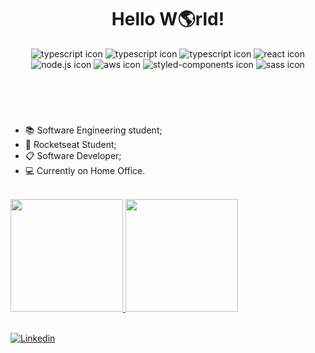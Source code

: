 <!--
**Matheus-Mazepa/Matheus-Mazepa** is a ✨ _special_ ✨ repository because its `README.md` (this file) appears on your GitHub profile.

Here are some ideas to get you started:

- 🔭 I’m currently working on ...
- 🌱 I’m currently learning ...
- 👯 I’m looking to collaborate on ...
- 🤔 I’m looking for help with ...
- 💬 Ask me about ...
- 📫 How to reach me: ...
- 😄 Pronouns: ...
- ⚡ Fun fact: ...
-->
<header>
<h1 align="center">Hello W🌎rld!</h1>
<div style="text-align:center">
<img src="https://img.shields.io/badge/PHP-777BB4?style=for-the-badge&logo=php&logoColor=white" alt="typescript icon" />
<img src="https://img.shields.io/badge/TypeScript-007ACC?style=for-the-badge&logo=typescript&logoColor=white" alt="typescript icon" />
<img src="https://img.shields.io/badge/JavaScript-323330?style=for-the-badge&logo=javascript&logoColor=F7DF1E" alt="typescript icon" />
<img src="https://img.shields.io/badge/Vue.js-35495E?style=for-the-badge&logo=vue.js&logoColor=4FC08D" alt="react icon" />
<img src="https://img.shields.io/badge/Node.js-43853D?style=for-the-badge&logo=node.js&logoColor=white" alt="node.js icon" />
<img src="https://img.shields.io/badge/Amazon_AWS-232F3E?style=for-the-badge&logo=amazon-aws&logoColor=white" alt="aws icon" />
<img src="https://img.shields.io/badge/styled--components-DB7093?style=for-the-badge&logo=styled-components&logoColor=white" alt="styled-components icon" />
<img src="https://img.shields.io/badge/Sass-CC6699?style=for-the-badge&logo=sass&logoColor=white" alt="sass icon" />
</div>
</header>
<br/>
<section>
<ul>
<li>📚 Software Engineering student;</li>
<li>🚀 Rocketseat Student;</li>
<li>📋 Software Developer;</li>
<li>💻 Currently on Home Office.</li>
</ul>
</section>
<br/>
<section>
<a href="https://github.com/Matheus-Mazepa">
<img height="180em" src="https://github-readme-stats.vercel.app/api?username=Matheus-Mazepa&show_icons=true&theme=merko&count_private=true"/>
<img height="180em" src="https://github-readme-stats.vercel.app/api/top-langs/?username=Matheus-Mazepa&layout=compact&langs_count=8&theme=merko"/>
</section>

<br>

[![Linkedin](https://img.shields.io/badge/LinkedIn-0077B5?style=for-the-badge&logo=linkedin&logoColor=white)](https://www.linkedin.com/in/matheus-mazepa/)
